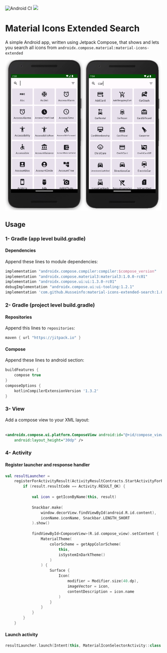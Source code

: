 ![Android CI](https://github.com/Husseinfo/material-icons-extended-search/actions/workflows/android.yml/badge.svg)
[![](https://jitci.com/gh/Husseinfo/material-icons-extended-search/svg)](https://jitci.com/gh/Husseinfo/material-icons-extended-search)

# Material Icons Extended Search

A simple Android app, written using Jetpack Compose, that shows and lets you search all icons from
`androidx.compose.material:material-icons-extended`

![alt Demo](demo.png)

## Usage

### 1- Gradle (app level build.gradle)

#### Dependencies

Append these lines to module dependencies:

```groovy
implementation "androidx.compose.compiler:compiler:$compose_version"
implementation "androidx.compose.material3:material3:1.0.0-rc01"
implementation "androidx.compose.ui:ui:1.3.0-rc01"
debugImplementation "androidx.compose.ui:ui-tooling:1.2.1"
implementation 'com.github.Husseinfo:material-icons-extended-search:1.0.1'
```

### 2- Gradle (project level build.gradle)

#### Repositories

Append this lines to `repositories`:

```groovy
maven { url "https://jitpack.io" }
```

#### Compose

Append these lines to android section:

```groovy
buildFeatures {
    compose true
}
composeOptions {
    kotlinCompilerExtensionVersion '1.3.2'
}
```

### 3- View

Add a compose view to your XML layout:

```xml

<androidx.compose.ui.platform.ComposeView android:id="@+id/compose_view" android:layout_width="30dp"
    android:layout_height="30dp" />
```

### 4- Activity

#### Register launcher and response handler

```kotlin
val resultLauncher =
    registerForActivityResult(ActivityResultContracts.StartActivityForResult()) { result ->
        if (result.resultCode == Activity.RESULT_OK) {

            val icon = getIconByName(this, result)

            Snackbar.make(
                window.decorView.findViewById(android.R.id.content),
                iconName.iconName, Snackbar.LENGTH_SHORT
            ).show()

            findViewById<ComposeView>(R.id.compose_view).setContent {
                MaterialTheme(
                    colorScheme = getAppColorScheme(
                        this,
                        isSystemInDarkTheme()
                    )
                ) {
                    Surface {
                        Icon(
                            modifier = Modifier.size(40.dp),
                            imageVector = icon,
                            contentDescription = icon.name
                        )
                    }
                }
            }
        }
    }
```

#### Launch activity

```kotlin
resultLauncher.launch(Intent(this, MaterialIconSelectorActivity::class.java))
```
